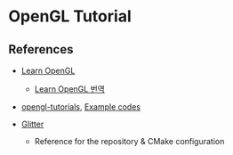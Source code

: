 # OpenGL Tutorial

## References

- [Learn OpenGL](https://learnopengl.com/)

  - [Learn OpenGL 번역](https://heinleinsgame.tistory.com/category/OpenGL)

- [opengl-tutorials](https://www.opengl-tutorial.org/), [Example codes](https://github.com/opengl-tutorials/ogl)

- [Glitter](https://github.com/Polytonic/Glitter)

  - Reference for the repository & CMake configuration

